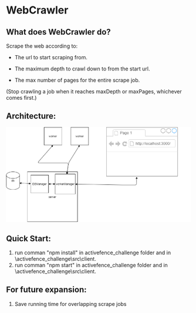# WebCrawler
## What does WebCrawler do?
 Scrape the web according to:
  
 * The url to start scraping from.
  
 * The maximum depth to crawl down to from the start url.
  
 * The max number of pages for the entire scrape job.
  
 (Stop crawling a job when it reaches maxDepth or maxPages,
whichever comes first.)
  
## Architecture:
![diagram](WebCrawlerDiagram.png)

## Quick Start:

1. run comman "npm install" in activefence_challenge folder and in \activefence_challenge\src\client.
2. run comman "npm start" in activefence_challenge folder and in \activefence_challenge\src\client.

## For future expansion:
1. Save running time for overlapping scrape jobs



